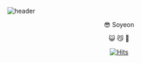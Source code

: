 ![header](https://capsule-render.vercel.app/api?type=wave&color=auto&height=300&section=header&text=정소연의_리듬이&20render&fontSize=70)
<div align=center>

:sunglasses: Soyeon

:smiley_cat:  :smirk_cat:  :dog:

  [![Hits](https://hits.seeyoufarm.com/api/count/incr/badge.svg?url=https%3A%2F%2Fgithub.com%2Fsoeveryeon%2Fwassup%2Fhit-counter&count_bg=%2379C83D&title_bg=%23555555&icon=&icon_color=%23E7E7E7&title=hits&edge_flat=false)](https://hits.seeyoufarm.com)


 </div>


